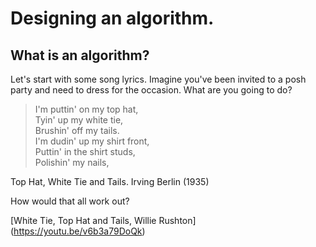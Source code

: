 # Designing an algorithm.

## What is an algorithm?

Let's start with some song lyrics. Imagine you've been invited to a posh party and need to dress for the occasion. What are you going to do?

> I'm puttin' on my top hat,  
> Tyin' up my white tie,  
> Brushin' off my tails.  
> I'm dudin' up my shirt front,  
> Puttin' in the shirt studs,  
> Polishin' my nails,  

Top Hat, White Tie and Tails. Irving Berlin (1935)

How would that all work out? 

[White Tie, Top Hat and Tails, Willie Rushton] (https://youtu.be/v6b3a79DoQk)
